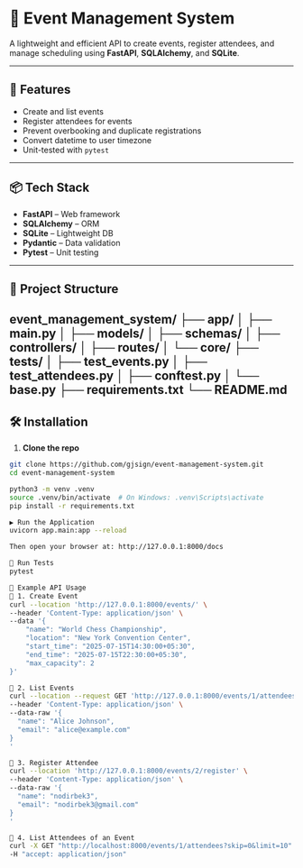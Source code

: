 # 🎉 Event Management System

A lightweight and efficient API to create events, register attendees, and manage scheduling using **FastAPI**, **SQLAlchemy**, and **SQLite**.

---

## 🚀 Features

- Create and list events
- Register attendees for events
- Prevent overbooking and duplicate registrations
- Convert datetime to user timezone
- Unit-tested with `pytest`

---

## 📦 Tech Stack

- **FastAPI** – Web framework
- **SQLAlchemy** – ORM
- **SQLite** – Lightweight DB
- **Pydantic** – Data validation
- **Pytest** – Unit testing

---

## 📁 Project Structure
event_management_system/
├── app/
│ ├── main.py
│ ├── models/
│ ├── schemas/
│ ├── controllers/
│ ├── routes/
│ └── core/
├── tests/
│ ├── test_events.py
│ ├── test_attendees.py
│ ├── conftest.py
│ └── base.py
├── requirements.txt
└── README.md
---

## 🛠️ Installation

1. **Clone the repo**

```bash
git clone https://github.com/gjsign/event-management-system.git
cd event-management-system

python3 -m venv .venv
source .venv/bin/activate  # On Windows: .venv\Scripts\activate
pip install -r requirements.txt

▶️ Run the Application
uvicorn app.main:app --reload

Then open your browser at: http://127.0.0.1:8000/docs

🧪 Run Tests
pytest

🔁 Example API Usage
📌 1. Create Event
curl --location 'http://127.0.0.1:8000/events/' \
--header 'Content-Type: application/json' \
--data '{
    "name": "World Chess Championship",
    "location": "New York Convention Center",
    "start_time": "2025-07-15T14:30:00+05:30",
    "end_time": "2025-07-15T22:30:00+05:30",
    "max_capacity": 2
}'

📌 2. List Events
curl --location --request GET 'http://127.0.0.1:8000/events/1/attendees' \
--header 'Content-Type: application/json' \
--data-raw '{
  "name": "Alice Johnson",
  "email": "alice@example.com"
}
'

📌 3. Register Attendee
curl --location 'http://127.0.0.1:8000/events/2/register' \
--header 'Content-Type: application/json' \
--data-raw '{
  "name": "nodirbek3",
  "email": "nodirbek3@gmail.com"
}
'

📌 4. List Attendees of an Event
curl -X GET "http://localhost:8000/events/1/attendees?skip=0&limit=10" \
-H "accept: application/json"
